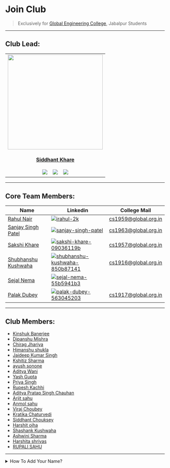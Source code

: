 # Join Club

> Exclusively for [Global Engineering College](https://www.globalengineeringcollege.com/), Jabalpur Students

----

## Club Lead:

   
<table>
<tr>
<td align="center"><a href="https://github.com/Siddhant-K-code"><img src="https://github.com/Siddhant-K-code.png" width=300px height=300px /></a></br> <h4 style="color:red;"><a href="https://github.com/Siddhant-K-code">Siddhant Khare</a></h4>
<a href="https://www.linkedin.com/in/siddhantkhare24//"><img src="https://img.shields.io/badge/linkedin-%230077B5.svg?style=for-the-badge&logo=linkedin&logoColor=white" ></a>
   &nbsp;&nbsp;
 <a href="https://twitter.com/Siddhant_K_code"><img src="https://img.shields.io/badge/Siddhant_K_code-%231DA1F2.svg?style=for-the-badge&logo=Twitter&logoColor=white" ></a>
   &nbsp;&nbsp;
   <a href="mailto:Siddhantkhare2694@gmail.com"><img src="https://img.shields.io/badge/Gmail-D14836?style=for-the-badge&logo=gmail&logoColor=white"></a>
</td>
</tr>
</table>
   
   
----

## Core Team Members:
   
| Name | Linkedin | College Mail |
--- | --- | ---
| [Rahul Nair](https://github.com/HatGuy68) |[![irahul-2k](https://img.shields.io/badge/linkedin-%230077B5.svg?style=for-the-badge&logo=linkedin&logoColor=white)](https://www.linkedin.com/in/irahul-2k/) | [cs1959@global.org.in](mailto:cs1959@global.org.in) |
| [Sanjay Singh Patel](https://github.com/sanjay-singh-patel) | [![sanjay-singh-patel](https://img.shields.io/badge/linkedin-%230077B5.svg?style=for-the-badge&logo=linkedin&logoColor=white)](https://www.linkedin.com/in/sanjay-singh-patel/) | [cs1963@global.org.in](mailto:cs1963@global.org.in) |
| [Sakshi Khare](https://github.com/SakshiKhare7)|[![sakshi-khare-09036119b](https://img.shields.io/badge/linkedin-%230077B5.svg?style=for-the-badge&logo=linkedin&logoColor=white)](https://www.linkedin.com/in/sakshi-khare-09036119b/)| [cs1957@global.org.in](mailto:cs1957@global.org.in) |
| [Shubhanshu Kushwaha](https://github.com/Shubhanshu-1507) | [![shubhanshu-kushwaha-850b87141](https://img.shields.io/badge/linkedin-%230077B5.svg?style=for-the-badge&logo=linkedin&logoColor=white)](https://www.linkedin.com/in/shubhanshu-kushwaha-850b87141/) | [cs1916@global.org.in](mailto:cs1916@global.org.in) |
| [Sejal Nema](https://github.com/sejalnema27) |[![sejal-nema-55b5941b3](https://img.shields.io/badge/linkedin-%230077B5.svg?style=for-the-badge&logo=linkedin&logoColor=white)](https://www.linkedin.com/in/sejal-nema-55b5941b3/)| <!-- [cs1957@global.org.in](mailto:cs1957@global.org.in) --> |
| [Palak Dubey](https://github.com/pal-web) |[![palak-dubey-563045203](https://img.shields.io/badge/linkedin-%230077B5.svg?style=for-the-badge&logo=linkedin&logoColor=white)](https://www.linkedin.com/in/palak-dubey-563045203/)| [cs1917@global.org.in](mailto:cs1917@global.org.in) |
 
----
   
## Club Members:

 - [Kinshuk Banerjee](https://github.com/kinshukbanerjee899)
 - [Dipanshu Mishra](https://github.com/dipanshumishra)
 - [Chirag Jhariya](https://github.com/Cheeku363)
 - [Himanshu shukla](https://github.com/himanshushukla2604)  
 - [Jaideep Kumar Singh](https://github.com/jstar2708)
 - [Kshitiz Sharma](https://github.com/clunkiersalt817)
 - [ayush sonone](https://github.com/ayushsonone07)
 - [Aditya Wani](https://github.com/Aditya-0215)
 - [Yash Gupta](https://github.com/Yash-Gupta1209)
 - [Priya Singh](https://github.com/priyasinghjat)
 - [Rupesh Kachhi](https://github.com/rupesh-kachhi)
 - [Aditya Pratap Singh Chauhan](https://github.com/Aditya2086)
 - [Arjit sahu](https://github.com/01arjitsahu)
 - [Anmol sahu](https://github.com/anmolsahu901)
 - [Viraj Choubey](https://github.com/virajchoubey)
 - [Kratika Chaturvedi](https://github.com/Kratika02)
 - [Siddhant Chouksey](https://github.com/HeySiddhant)
 - [Harshit ojha](https://github.com/HeySkidee)
 - [Shashank Kushwaha](https://github.com/ShashankK02)
 - [Ashwini Sharma](https://github.com/Ashwini17)
 - [Harshita shrivas](https://github.com/Harshitabh)
 - [RUPALI SAHU](https://github.com/rupali399)
  
  
  
  
  
  
  
  
  
  
  
  
  
  
  
  
  
  
  
  
  
  
----
  
<details>
<summary>How To Add Your Name?</summary>

  #### Click On Edit Button:
  
   ![image](https://user-images.githubusercontent.com/55068936/132330078-26192feb-ae82-40b0-a454-5b7dd52e4df6.png)
  
  ----
  
  #### Add Your Name:
  
   ![image](https://user-images.githubusercontent.com/55068936/132330530-f275a6d2-2bec-4110-a55e-8e6adce3fac6.png)

    
  ----
  
   #### Commit Your Changes:
  
   ![image](https://user-images.githubusercontent.com/55068936/132330660-b511610e-fec6-469b-97d0-746a275d6af3.png)

 ----
  #### Create Pull Request
     click on `Contribute`
 
 ![image](https://user-images.githubusercontent.com/55068936/132480137-e8d9fdf9-aa69-499d-acc2-1fac3e9f18e0.png)

  ----
 
 Add Title And Description & `Create Pull Request`

</details>
